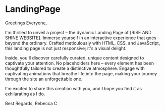 # LandingPage
Greetings Everyone,

I'm thrilled to unveil a project  – the dynamic Landing Page of [RISE AND SHINE WEBSITE]. Immerse yourself in an interactive experience that goes beyond the ordinary. Crafted meticulously with HTML, CSS, and JavaScript, this landing page is not just responsive; it's a visual delight.

Inside, you'll discover carefully curated, unique content designed to captivate your attention. No placeholders here – every element has been thoughtfully tailored to create a distinctive atmosphere. Engage with captivating animations that breathe life into the page, making your journey through the site an unforgettable one.

I'm excited to share this creation with you, and I hope you find it as exhilarating as I do.

Best Regards,
Rebecca C
